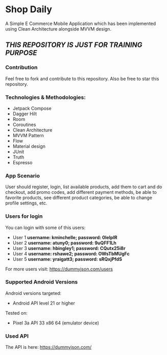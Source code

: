 # Shop Daily

A Simple E Commerce Mobile Application which has been implemented using Clean Architecture alongside MVVM design.

## ***THIS REPOSITORY IS JUST FOR TRAINING PURPOSE***

### Contribution
Feel free to fork and contribute to this repository. Also be free to star this repository.

### Technologies & Methodologies:

- Jetpack Compose
- Dagger Hilt
- Room
- Coroutines
- Clean Architecture
- MVVM Pattern
- Flow
- Material design
- JUnit
- Truth
- Espresso

### App Scenario
User should register, login, list available products,
add them to cart and do checkout, add promo codes,
add different payment methods, be able to favorite products,
see different product categories, be able to change profile settings, etc.

### Users for login
You can login with some of this users:
- User 1 **username: kminchelle; password: 0lelplR**
- User 2 **username: atuny0; password: 9uQFF1Lh**
- User 3 **username: hbingley1; password: CQutx25i8r**
- User 4 **username: rshawe2; password: OWsTbMUgFc**
- User 5 **username: yraigatt3; password: sRQxjPfdS**

For more users visit: https://dummyjson.com/users

### Supported Android Versions
Android versions targeted:

- Android API level 21 or higher

Tested on:

- Pixel 3a API 33 x86 64 (emulator device)

### Used API
The API is here: https://dummyjson.com/